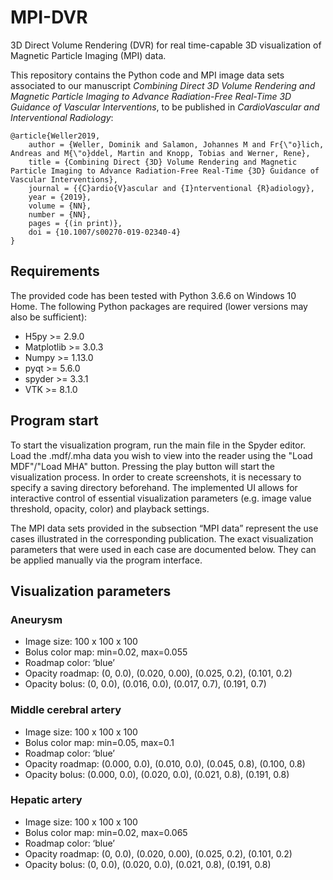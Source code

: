 # MPI-DVR
3D Direct Volume Rendering (DVR) for real time-capable 3D visualization of Magnetic Particle Imaging (MPI) data.

This repository contains the Python code and MPI image data sets associated to our manuscript *Combining Direct 3D Volume Rendering and Magnetic Particle Imaging to Advance Radiation-Free Real-Time 3D Guidance of Vascular Interventions*, to be published in *CardioVascular and Interventional Radiology*:

```
@article{Weller2019,
	author = {Weller, Dominik and Salamon, Johannes M and Fr{\"o}lich, Andreas and M{\"o}ddel, Martin and Knopp, Tobias and Werner, Rene},
	title = {Combining Direct {3D} Volume Rendering and Magnetic Particle Imaging to Advance Radiation-Free Real-Time {3D} Guidance of Vascular Interventions},
	journal = {{C}ardio{V}ascular and {I}nterventional {R}adiology},
	year = {2019},
	volume = {NN},
	number = {NN},
	pages = {(in print)},
	doi = {10.1007/s00270-019-02340-4}
}
```

## Requirements
The provided code has been tested with Python 3.6.6 on Windows 10 Home. The following Python packages are required (lower versions may also be sufficient):
- H5py >= 2.9.0
- Matplotlib >= 3.0.3
- Numpy >= 1.13.0
- pyqt >= 5.6.0
- spyder >= 3.3.1
- VTK >= 8.1.0

## Program start
To start the visualization program, run the main file in the Spyder editor. Load the .mdf/.mha data you wish to view into the reader using the "Load MDF"/"Load MHA" button. Pressing the play button will start the visualization process. In order to create screenshots, it is necessary to specify a saving directory beforehand. The implemented UI allows for interactive control of essential visualization parameters (e.g. image value threshold, opacity, color) and playback settings. 

The MPI data sets provided in the subsection “MPI data” represent the use cases illustrated in the corresponding publication. The exact visualization parameters that were used in each case are documented below. They can be applied manually via the program interface. 

## Visualization parameters
### Aneurysm
- Image size: 100 x 100 x 100 
- Bolus color map: min=0.02, max=0.055
- Roadmap color: ‘blue’
- Opacity roadmap: (0, 0.0), (0.020, 0.00), (0.025, 0.2), (0.101, 0.2)
- Opacity bolus: (0, 0.0), (0.016, 0.0), (0.017, 0.7), (0.191, 0.7)

### Middle cerebral artery
- Image size: 100 x 100 x 100
- Bolus color map: min=0.05, max=0.1
- Roadmap color: ‘blue’
- Opacity roadmap: (0.000, 0.0), (0.010, 0.0), (0.045, 0.8), (0.100, 0.8)
- Opacity bolus: (0.000, 0.0), (0.020, 0.0), (0.021, 0.8), (0.191, 0.8)

### Hepatic artery
- Image size: 100 x 100 x 100
- Bolus color map: min=0.02, max=0.065	
- Roadmap color: ‘blue’
- Opacity roadmap: (0, 0.0), (0.020, 0.00), (0.025, 0.2), (0.101, 0.2)
- Opacity bolus: (0, 0.0), (0.020, 0.0), (0.021, 0.8), (0.191, 0.8)
